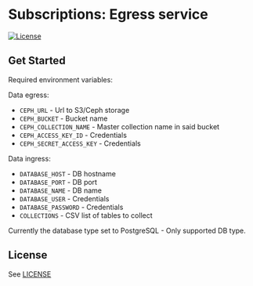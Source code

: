 # Subscriptions: Egress service

[![License](https://img.shields.io/badge/license-APACHE2-blue.svg)](https://www.apache.org/licenses/LICENSE-2.0.html)

## Get Started

Required environment variables:

Data egress:

- `CEPH_URL` - Url to S3/Ceph storage
- `CEPH_BUCKET` - Bucket name
- `CEPH_COLLECTION_NAME` - Master collection name in said bucket
- `CEPH_ACCESS_KEY_ID` - Credentials
- `CEPH_SECRET_ACCESS_KEY` - Credentials

Data ingress:

- `DATABASE_HOST` - DB hostname
- `DATABASE_PORT` - DB port
- `DATABASE_NAME` - DB name
- `DATABASE_USER` - Credentials
- `DATABASE_PASSWORD` - Credentials
- `COLLECTIONS` - CSV list of tables to collect

Currently the database type set to PostgreSQL - Only supported DB type.

## License

See [LICENSE](LICENSE)
